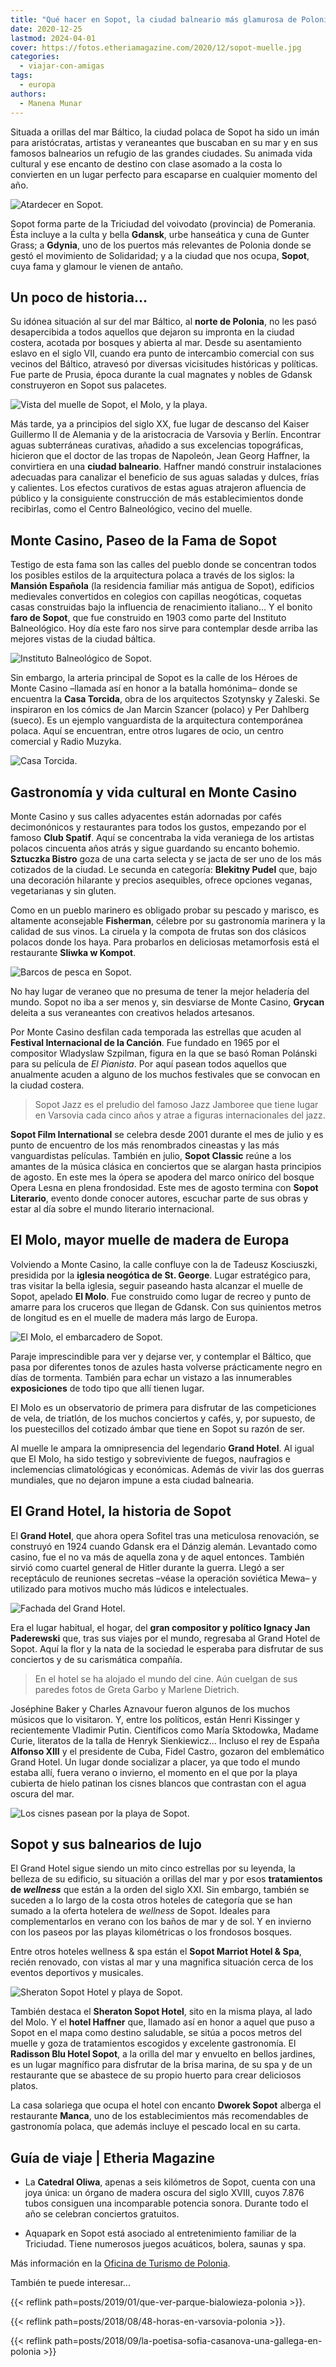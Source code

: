 ```yaml
---
title: "Qué hacer en Sopot, la ciudad balneario más glamurosa de Polonia"
date: 2020-12-25
lastmod: 2024-04-01
cover: https://fotos.etheriamagazine.com/2020/12/sopot-muelle.jpg
categories: 
  - viajar-con-amigas
tags: 
  - europa
authors: 
  - Manena Munar
---
```


Situada a orillas del mar Báltico, la ciudad polaca de Sopot ha sido un imán para 
aristócratas, artistas y veraneantes que buscaban en su mar y en sus famosos balnearios 
un refugio de las grandes ciudades. Su animada vida cultural y ese encanto de destino 
con clase asomado a la costa lo convierten en un lugar perfecto para escaparse en 
cualquier momento del año. 

![Atardecer en Sopot.](https://fotos.etheriamagazine.com/2020/12/sopot-atardecer.jpg "Atardecer en Sopot.")

<!-- LEGACY_UPDATED: Actualizado en abril de 2024 -->

Sopot forma parte de la Triciudad del voivodato (provincia) de Pomerania. Ésta incluye a 
la culta y bella **Gdansk**, urbe hanseática y cuna de Gunter Grass; a **Gdynia**, uno 
de los puertos más relevantes de Polonia donde se gestó el movimiento de Solidaridad; y 
a la ciudad que nos ocupa, **Sopot**, cuya fama y glamour le vienen de antaño. 

## Un poco de historia...

Su idónea situación al sur del mar Báltico, al **norte de Polonia**, no les pasó 
desapercibida a todos aquellos que dejaron su impronta en la ciudad costera, acotada por 
bosques y abierta al mar. Desde su asentamiento eslavo en el siglo VII, cuando era punto 
de intercambio comercial con sus vecinos del Báltico, atravesó por diversas vicisitudes 
históricas y políticas. Fue parte de Prusia, época durante la cual magnates y nobles de 
Gdansk construyeron en Sopot sus palacetes. 

![Vista del muelle de Sopot, el Molo, y la playa.](https://fotos.etheriamagazine.com/2020/12/sopot-muelle.jpg "Vista del muelle de Sopot, el Molo, y la playa.")

Más tarde, ya a principios del siglo XX, fue lugar de descanso del Kaiser Guillermo II 
de Alemania y de la aristocracia de Varsovia y Berlín. Encontrar aguas subterráneas 
curativas, añadido a sus excelencias topográficas, hicieron que el doctor de las tropas 
de Napoleón, Jean Georg Haffner, la convirtiera en una **ciudad balneario**. Haffner 
mandó construir instalaciones adecuadas para canalizar el beneficio de sus aguas saladas 
y dulces, frías y calientes. Los efectos curativos de estas aguas atrajeron afluencia de 
público y la consiguiente construcción de más establecimientos donde recibirlas, como el 
Centro Balneológico, vecino del muelle. 

## Monte Casino, Paseo de la Fama de Sopot

Testigo de esta fama son las calles del pueblo donde se concentran todos los posibles 
estilos de la arquitectura polaca a través de los siglos: la **Mansión Española** (la 
residencia familiar más antigua de Sopot), edificios medievales convertidos en colegios 
con capillas neogóticas, coquetas casas construidas bajo la influencia de renacimiento 
italiano… Y el bonito **faro de Sopot**, que fue construido en 1903 como parte del 
Instituto Balneológico. Hoy día este faro nos sirve para contemplar desde arriba las 
mejores vistas de la ciudad báltica. 

![Instituto Balneológico de Sopot.](https://fotos.etheriamagazine.com/2020/12/Sopot-centro-balneologico.jpg "Instituto Balneológico de Sopot. © O.T. de Polonia")

Sin embargo, la arteria principal de Sopot es la calle de los Héroes de Monte Casino 
–llamada así en honor a la batalla homónima– donde se encuentra la **Casa Torcida**, 
obra de los arquitectos Szotynsky y Zaleski. Se inspiraron en los cómics de Jan Marcin 
Szancer (polaco) y Per Dahlberg (sueco). Es un ejemplo vanguardista de la arquitectura 
contemporánea polaca. Aquí se encuentran, entre otros lugares de ocio, un centro 
comercial y Radio Muzyka. 

![Casa Torcida.](https://fotos.etheriamagazine.com/2020/12/Sopot-casa-torcida.jpg "Casa Torcida. © O.T. de Polonia")

## Gastronomía y vida cultural en Monte Casino

Monte Casino y sus calles adyacentes están adornadas por cafés decimonónicos y 
restaurantes para todos los gustos, empezando por el famoso **Club Spatif**. Aquí se 
concentraba la vida veraniega de los artistas polacos cincuenta años atrás y sigue 
guardando su encanto bohemio. **Sztuczka Bistro** goza de una carta selecta y se jacta 
de ser uno de los más cotizados de la ciudad. Le secunda en categoría: **Blekitny 
Pudel** que, bajo una decoración hilarante y precios asequibles, ofrece opciones 
veganas, vegetarianas y sin gluten. 

Como en un pueblo marinero es obligado probar su pescado y marisco, es altamente 
aconsejable **Fisherman**, célebre por su gastronomía marinera y la calidad de sus 
vinos. La ciruela y la compota de frutas son dos clásicos polacos donde los haya. Para 
probarlos en deliciosas metamorfosis está el restaurante **Sliwka w Kompot**. 

![Barcos de pesca en Sopot.](https://fotos.etheriamagazine.com/2020/12/sopot-barcos.jpg "Barcos de pesca en Sopot.")

No hay lugar de veraneo que no presuma de tener la mejor heladería del mundo. Sopot no 
iba a ser menos y, sin desviarse de Monte Casino, **Grycan** deleita a sus veraneantes 
con creativos helados artesanos. 

Por Monte Casino desfilan cada temporada las estrellas que acuden al **Festival 
Internacional de la Canción**. Fue fundado en 1965 por el compositor Wladyslaw Szpilman, 
figura en la que se basó Roman Polánski para su película de _El Pianista_. Por aquí 
pasean todos aquellos que anualmente acuden a alguno de los muchos festivales que se 
convocan en la ciudad costera. 

> Sopot Jazz es el preludio del famoso Jazz Jamboree que tiene lugar en Varsovia cada 
> cinco años y atrae a figuras internacionales del jazz. 

**Sopot Film International** se celebra desde 2001 durante el mes de julio y es punto de 
encuentro de los más renombrados cineastas y las más vanguardistas películas. También en 
julio, **Sopot Classic** reúne a los amantes de la música clásica en conciertos que se 
alargan hasta principios de agosto. En este mes la ópera se apodera del marco onírico 
del bosque Opera Lesna en plena frondosidad. Este mes de agosto termina con **Sopot 
Literario**, evento donde conocer autores, escuchar parte de sus obras y estar al día 
sobre el mundo literario internacional. 

## El Molo, mayor muelle de madera de Europa

Volviendo a Monte Casino, la calle confluye con la de Tadeusz Kosciuszki, presidida por 
la **iglesia neogótica de St. George**. Lugar estratégico para, tras visitar la bella 
iglesia, seguir paseando hasta alcanzar el muelle de Sopot, apelado **El Molo**. Fue 
construido como lugar de recreo y punto de amarre para los cruceros que llegan de 
Gdansk. Con sus quinientos metros de longitud es en el muelle de madera más largo de 
Europa. 

![El Molo, el embarcadero de Sopot.](https://fotos.etheriamagazine.com/2020/12/sopot-muelle-molo.jpg "El Molo, el embarcadero de Sopot. © O.T. de Polonia.")

Paraje imprescindible para ver y dejarse ver, y contemplar el Báltico, que pasa por 
diferentes tonos de azules hasta volverse prácticamente negro en días de tormenta. 
También para echar un vistazo a las innumerables **exposiciones** de todo tipo que allí 
tienen lugar. 

El Molo es un observatorio de primera para disfrutar de las competiciones de vela, de 
triatlón, de los muchos conciertos y cafés, y, por supuesto, de los puestecillos del 
cotizado ámbar que tiene en Sopot su razón de ser. 

Al muelle le ampara la omnipresencia del legendario **Grand Hotel**. Al igual que El 
Molo, ha sido testigo y sobreviviente de fuegos, naufragios e inclemencias 
climatológicas y económicas. Además de vivir las dos guerras mundiales, que no dejaron 
impune a esta ciudad balnearia. 

## El Grand Hotel, la historia de Sopot

El **Grand Hotel**, que ahora opera Sofitel tras una meticulosa renovación, se construyó 
en 1924 cuando Gdansk era el Dánzig alemán. Levantado como casino, fue el no va más de 
aquella zona y de aquel entonces. También sirvió como cuartel general de Hitler durante 
la guerra. Llegó a ser receptáculo de reuniones secretas –véase la operación soviética 
Mewa– y utilizado para motivos mucho más lúdicos e intelectuales. 

![Fachada del Grand Hotel.](https://fotos.etheriamagazine.com/2020/12/fachada-grand-hotel-sopot.jpg "Fachada del Grand Hotel.")

Era el lugar habitual, el hogar, del **gran compositor y político Ignacy Jan 
Paderewski** que, tras sus viajes por el mundo, regresaba al Grand Hotel de Sopot. Aquí 
la flor y la nata de la sociedad le esperaba para disfrutar de sus conciertos y de su 
carismática compañía. 

> En el hotel se ha alojado el mundo del cine. Aún cuelgan de sus paredes fotos de Greta 
> Garbo y Marlene Dietrich. 

Joséphine Baker y Charles Aznavour fueron algunos de los muchos músicos que lo 
visitaron. Y, entre los políticos, están Henri Kissinger y recientemente Vladimir Putin. 
Científicos como María Sktodowka, Madame Curie, literatos de la talla de Henryk 
Sienkiewicz... Incluso el rey de España **Alfonso XIII** y el presidente de Cuba, Fidel 
Castro, gozaron del emblemático Grand Hotel. Un lugar donde socializar a placer, ya que 
todo el mundo estaba allí, fuera verano o invierno, el momento en el que por la playa 
cubierta de hielo patinan los cisnes blancos que contrastan con el agua oscura del mar. 

![Los cisnes pasean por la playa de Sopot.](https://fotos.etheriamagazine.com/2020/12/sopot-cisnes.jpg "Los cisnes pasean por la playa de Sopot.")

## Sopot y sus balnearios de lujo

El Grand Hotel sigue siendo un mito cinco estrellas por su leyenda, la belleza de su 
edificio, su situación a orillas del mar y por esos **tratamientos de _wellness_** que 
están a la orden del siglo XXI. Sin embargo, también se suceden a lo largo de la costa 
otros hoteles de categoría que se han sumado a la oferta hotelera de _wellness_ de 
Sopot. Ideales para complementarlos en verano con los baños de mar y de sol. Y en 
invierno con los paseos por las playas kilométricas o los frondosos bosques. 

Entre otros hoteles wellness & spa están el **Sopot Marriot Hotel & Spa**, recién 
renovado, con vistas al mar y una magnifica situación cerca de los eventos deportivos y 
musicales. 

![Sheraton Sopot Hotel y playa de Sopot.](https://fotos.etheriamagazine.com/2020/12/Sopot-playa.jpg "Sheraton Sopot Hotel y playa de Sopot. © Oficina de Turismo de Polonia.")

También destaca el **Sheraton Sopot Hotel**, sito en la misma playa, al lado del Molo. Y 
el **hotel Haffner** que, llamado así en honor a aquel que puso a Sopot en el mapa como 
destino saludable, se sitúa a pocos metros del muelle y goza de tratamientos escogidos y 
excelente gastronomía. El **Radisson Blu Hotel Sopot**, a la orilla del mar y envuelto 
en bellos jardines, es un lugar magnífico para disfrutar de la brisa marina, de su spa y 
de un restaurante que se abastece de su propio huerto para crear deliciosos platos. 

La casa solariega que ocupa el hotel con encanto **Dworek Sopot** alberga el restaurante 
**Manca**, uno de los establecimientos más recomendables de gastronomía polaca, que 
además incluye el pescado local en su carta. 

## Guía de viaje | Etheria Magazine

- La **Catedral Oliwa**, apenas a seis kilómetros de Sopot, cuenta con una joya única: 
un órgano de madera oscura del siglo XVIII, cuyos 7.876 tubos consiguen una incomparable 
potencia sonora. Durante todo el año se celebran conciertos gratuitos. 

- Aquapark en Sopot está asociado al entretenimiento familiar de la Triciudad. Tiene 
numerosos juegos acuáticos, bolera, saunas y spa. 

Más información en la [Oficina de Turismo de Polonia](https://www.polonia.travel/es/). 

También te puede interesar... 

{{< reflink path=posts/2019/01/que-ver-parque-bialowieza-polonia >}}. 

{{< reflink path=posts/2018/08/48-horas-en-varsovia-polonia >}}. 

{{< reflink path=posts/2018/09/la-poetisa-sofia-casanova-una-gallega-en-polonia >}}
